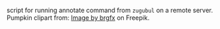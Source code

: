 script for running annotate command from `zugubul` on a remote server.
Pumpkin clipart from: [Image by brgfx](https://www.freepik.com/free-vector/isolated-pumpkin-cartoon-sticker_18054174.htm#query=pumpkin%20clip%20art&position=3&from_view=keyword&track=ais) on Freepik.